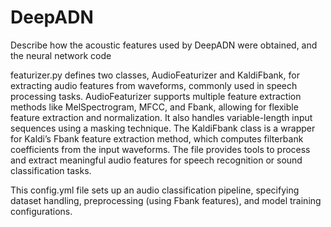 # DeepADN
Describe how the acoustic features used by DeepADN were obtained, and the neural network code

featurizer.py defines two classes, AudioFeaturizer and KaldiFbank, for extracting audio features from waveforms, commonly used in speech processing tasks. AudioFeaturizer supports multiple feature extraction methods like MelSpectrogram, MFCC, and Fbank, allowing for flexible feature extraction and normalization. It also handles variable-length input sequences using a masking technique. The KaldiFbank class is a wrapper for Kaldi’s Fbank feature extraction method, which computes filterbank coefficients from the input waveforms. The file provides tools to process and extract meaningful audio features for speech recognition or sound classification tasks.


This config.yml file sets up an audio classification pipeline, specifying dataset handling, preprocessing (using Fbank features), and model training configurations. 

